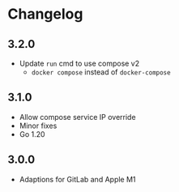 # Changelog

## 3.2.0

- Update `run` cmd to use compose v2
  - `docker compose` instead of `docker-compose`

## 3.1.0

- Allow compose service IP override
- Minor fixes
- Go 1.20

## 3.0.0

- Adaptions for GitLab and Apple M1

